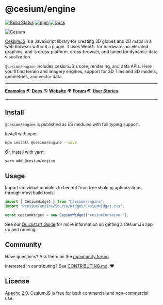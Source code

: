 # @cesium/engine

[![Build Status](https://github.com/CesiumGS/cesium/actions/workflows/main.yml/badge.svg)](https://github.com/CesiumGS/cesium/actions/workflows/main.yml)
[![npm](https://img.shields.io/npm/v/@cesium/engine)](https://www.npmjs.com/package/@cesium/engine)
[![Docs](https://img.shields.io/badge/docs-online-orange.svg)](https://cesium.com/learn/)

![Cesium](https://github.com/CesiumGS/cesium/wiki/logos/Cesium_Logo_Color.jpg)

[CesiumJS](../../README.md) is a JavaScript library for creating 3D globes and 2D maps in a web browser without a plugin. It uses WebGL for hardware-accelerated graphics, and is cross-platform, cross-browser, and tuned for dynamic-data visualization.

`@cesium/engine` includes cesiumJS's core, rendering, and data APIs. Here you'll find terrain and imagery engines, support for 3D Tiles and 3D models, geometries, and vector data.

---

[**Examples**](https://sandcastle.cesium.com/) :earth_asia: [**Docs**](https://cesium.com/learn/cesiumjs-learn/) :earth_americas: [**Website**](https://cesium.com/cesiumjs) :earth_africa: [**Forum**](https://community.cesium.com/) :earth_asia: [**User Stories**](https://cesium.com/user-stories/)

---

## Install

`@cesium/engine` is published as ES modules with full typing support.

Install with npm:

```sh
npm install @cesium/engine --save
```

Or, install with yarn:

```sh
yarn add @cesium/engine
```

## Usage

Import individual modules to benefit from tree shaking optimizations through most build tools:

```js
import { CesiumWidget } from "@cesium/engine";
import "@cesium/engine/Source/Widget/CesiumWidget.css";

const cesiumWidget = new CesiumWidget("cesiumContainer");
```

See our [Quickstart Guide](https://cesium.com/learn/cesiumjs-learn/cesiumjs-quickstart/) for more information on getting a CesiumJS app up and running.

## Community

Have questions? Ask them on the [community forum](https://community.cesium.com/).

Interested in contributing? See [CONTRIBUTING.md](../../CONTRIBUTING.md). :heart:

## License

[Apache 2.0](http://www.apache.org/licenses/LICENSE-2.0.html). CesiumJS is free for both commercial and non-commercial use.

